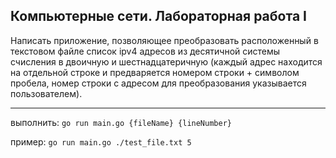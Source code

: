 ## Компьютерные сети. Лабораторная работа I

Написать приложение, позволяющее преобразовать расположенный в текстовом файле список ipv4 адресов из десятичной системы счисления в двоичную и шестнадцатеричную (каждый адрес находится на отдельной строке и предваряется номером строки + символом пробела, номер строки с адресом для преобразования указывается пользователем).


<hr>

выполнить: `go run main.go {fileName} {lineNumber}`

пример: `go run main.go ./test_file.txt 5`
